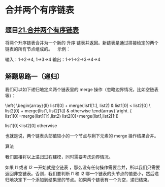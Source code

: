 # 合并两个有序链表

## 题目[21.合并两个有序链表](https://leetcode-cn.com/problems/merge-two-sorted-lists/)

将两个升序链表合并为一个新的 升序 链表并返回。新链表是通过拼接给定的两个链表的所有节点组成的。 
 
示例：

输入：1->2->4, 1->3->4
输出：1->1->2->3->4->4

## 解题思路一（递归）
我们可以如下递归地定义两个链表里的 merge 操作（忽略边界情况，比如空链表等）：

\left\{ \begin{array}{ll} list1[0] + merge(list1[1:], list2) & list1[0] < list2[0] \\ list2[0] + merge(list1, list2[1:]) & otherwise \end{array} \right.
{ 
list1[0]+merge(list1[1:],list2)
list2[0]+merge(list1,list2[1:])
​	
  
list1[0]<list2[0]
otherwise
​	
 

也就是说，两个链表头部值较小的一个节点与剩下元素的 merge 操作结果合并。

算法

我们直接将以上递归过程建模，同时需要考虑边界情况。

如果 l1 或者 l2 一开始就是空链表 ，那么没有任何操作需要合并，所以我们只需要返回非空链表。否则，我们要判断 l1 和 l2 哪一个链表的头节点的值更小，然后递归地决定下一个添加到结果里的节点。如果两个链表有一个为空，递归结束。
